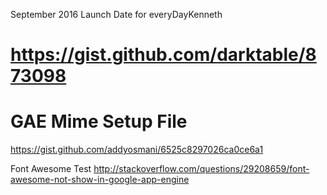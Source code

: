 September 2016 Launch Date for everyDayKenneth

# https://gist.github.com/darktable/873098
# GAE Mime Setup File

https://gist.github.com/addyosmani/6525c8297026ca0ce6a1

Font Awesome Test
http://stackoverflow.com/questions/29208659/font-awesome-not-show-in-google-app-engine



